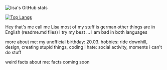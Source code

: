![lisa's GitHub stats](https://github-readme-stats.vercel.app/api?username=allstergamer&show_icons=true&theme=synthwave)

[![Top Langs](https://github-readme-stats.vercel.app/api/top-langs/?username=allstergamer&layout=compact&theme=synthwave)](https://github.com/anuraghazra/github-readme-stats)

Hey that's me
call me Lisa
most of my stuff is german
other things are in English (readme.md files)
I try my best ... I am bad in both languages

more about me:
my unofficial birthday: 20.03.
hobbies: ride downhill, design, creating stupid things, coding
i hate: social activity, moments i can't do stuff

weird facts about me: facts coming soon
